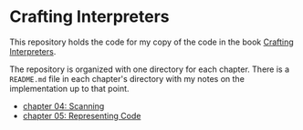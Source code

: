 # Crafting Interpreters
This repository holds the code for my copy of the code in the book [Crafting Interpreters](https://craftinginterpreters.com/).

The repository is organized with one directory for each chapter. There is a `README.md` file in each chapter's directory with my notes on the implementation up to that point.
- [chapter 04: Scanning](./04-scanning/README.md)
- [chapter 05: Representing Code](./05-representing-code/README.md)
